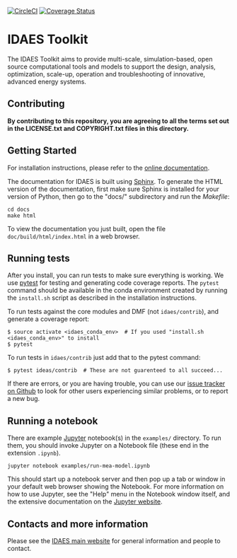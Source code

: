 <!-- BEGIN Status badges -->
[![CircleCI](https://circleci.com/gh/IDAES/idaes-dev.svg?style=svg&circle-token=f01aa6337105a565ae7caa0e0eab66826bd8ea81)](https://circleci.com/gh/IDAES/idaes-dev)
[![Coverage Status](https://coveralls.io/repos/github/IDAES/idaes-dev/badge.svg?t=PJNalC)](https://coveralls.io/github/IDAES/idaes-dev)
<!-- END Status badges -->

# IDAES Toolkit

The IDAES Toolkit aims to provide multi-scale, simulation-based, open source
computational tools and models to support the design, analysis, optimization,
scale-up, operation and troubleshooting of innovative, advanced energy systems.

## Contributing

**By contributing to this repository, you are agreeing to all the terms set out
in the LICENSE.txt and COPYRIGHT.txt files in this directory.**

## Getting Started
For installation instructions, please refer to the [online documentation](https://idaes.github.io/idaes-pse/).

The documentation for IDAES is built using [Sphinx](http://www.sphinx-doc.org/). To generate the HTML version of the documentation, first make sure Sphinx is installed for your version of Python, then go to the "docs/" subdirectory and run the _Makefile_:

```
cd docs
make html
```

To view the documentation you just built, open the file
`doc/build/html/index.html` in a web browser.


## Running tests

After you install, you can run tests to make sure everything is working. We use [pytest](https://pytest.org/) for testing and generating code coverage reports.  The `pytest` command should be available in the conda environment created by running the `install.sh` script as described in the installation instructions.

To run tests against the core modules and DMF (not `idaes/contrib`), and generate a coverage report:

```
$ source activate <idaes_conda_env>  # If you used "install.sh <idaes_conda_env>" to install
$ pytest
```

To run tests in `idaes/contrib` just add that to the pytest command:

```
$ pytest ideas/contrib  # These are not guarenteed to all succeed...
```

If there are errors, or you are having trouble, you can use our [issue tracker on Github](https://github.com/IDAES/idaes/issues) to look for other users experiencing similar problems, or to report a new bug.


## Running a notebook

There are example [Jupyter](https://jupyter.org) notebook(s) in the `examples/` directory. To run them, you should invoke Jupyter on a Notebook file (these end in the extension `.ipynb`).

```
jupyter notebook examples/run-mea-model.ipynb
```

This should start up a notebook server and then pop up a tab or window in your default web browser showing the Notebook. For more information on how to use Jupyter, see the "Help" menu in the Notebook window itself, and the extensive documentation on the [Jupyter website](https://jupyter.org). 

## Contacts and more information

Please see the
[IDAES main website](https://www.idaes.org) for general information
and people to contact.
